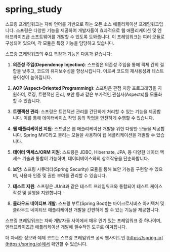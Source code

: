 # spring_study

스프링 프레임워크는 자바 언어를 기반으로 하는 오픈 소스 애플리케이션 프레임워크입니다. 스프링은 다양한 기능을 제공하여 개발자들이 효과적으로 웹 애플리케이션 및 엔터프라이즈급 소프트웨어를 개발할 수 있도록 도와줍니다. 이 프레임워크는 여러 모듈로 구성되어 있으며, 각 모듈은 특정 기능을 담당하고 있습니다.

스프링 프레임워크의 주요 특징과 기능은 다음과 같습니다:

1. **의존성 주입(Dependency Injection)**: 스프링은 의존성 주입을 통해 객체 간의 결합을 낮추고, 코드의 유지보수성을 향상시킵니다. 이로써 코드의 재사용성과 테스트 용이성이 높아집니다.

2. **AOP (Aspect-Oriented Programming)**: 스프링은 관점 지향 프로그래밍을 지원하여, 로깅, 트랜잭션 관리, 보안 등과 같은 부가적인 관심사(Aspects)를 모듈화할 수 있습니다.

3. **트랜잭션 관리**: 스프링은 트랜잭션 관리를 간단하게 처리할 수 있는 기능을 제공합니다. 이를 통해 데이터베이스 작업 등의 작업을 안전하게 수행할 수 있습니다.

4. **웹 애플리케이션 지원**: 스프링은 웹 애플리케이션 개발을 위한 다양한 모듈을 제공합니다. Spring MVC라고 불리는 모듈을 사용하여 웹 애플리케이션을 개발할 수 있습니다.

5. **데이터 액세스/ORM 지원**: 스프링은 JDBC, Hibernate, JPA, 등 다양한 데이터 액세스 기술과 통합이 가능하며, 데이터베이스와의 상호작용을 단순화합니다.

6. **보안**: 스프링 시큐리티(Spring Security) 모듈을 통해 보안 기능을 구현할 수 있으며, 사용자 인증 및 권한 부여를 관리할 수 있습니다.

7. **테스트 지원**: 스프링은 JUnit과 같은 테스트 프레임워크와 통합되어 테스트 케이스 작성 및 실행을 지원합니다.

8. **클라우드 네이티브 개발**: 스프링 부트(Spring Boot)는 마이크로서비스 아키텍처 및 클라우드 네이티브 애플리케이션 개발을 간편하게 할 수 있는 기능을 제공합니다.

스프링 프레임워크는 자바 개발자들 사이에서 매우 인기 있는 프레임워크 중 하나이며, 엔터프라이즈급 애플리케이션 개발에 필수적인 도구로 여겨집니다.

더 자세한 정보와 예제 코드는 스프링 프레임워크 공식 웹사이트인 [https://spring.io](https://spring.io)에서 확인할 수 있습니다.